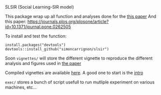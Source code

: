 SLSIR (Social Learning-SIR model)

This package wrap up all function and analyses done for the [this paper](https://www.medrxiv.org/content/10.1101/2020.06.08.20126029v1)
And this paper: https://journals.plos.org/plosone/article?id=10.1371/journal.pone.0262505  

To install and test the function:
```
install.packages("devtools")
devtools::install_github("simoncarrignon/slsir")
```

Soon `vignettes/` will store the different vignette to reproduce the different analysis and figures used in [the paper](https://www.medrxiv.org/content/10.1101/2020.06.08.20126029v1)

Compiled vignettes are available [here](http://simoncarrignon.github.io/slsir). A good one to start is the [intro](http://simoncarrignon.github.io/slsir/vignettes/intro.html)

`exec/` stores a bunch of script usefull to run mutliple experiment on various machines, etc...
